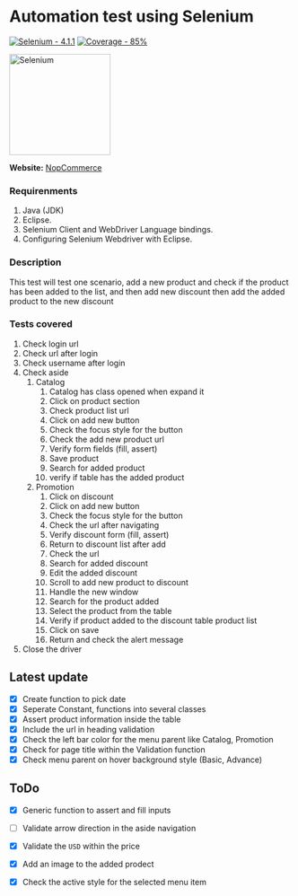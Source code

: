 # Automation test using Selenium
[![Selenium - 4.1.1](https://img.shields.io/badge/Selenium-4.1.1-2ea44f)](https://)
[![Coverage - 85%](https://img.shields.io/badge/Coverage-99-2D4263)](https://)

<a href="https://selenium.dev"><img src="https://selenium.dev/images/selenium_logo_square_green.png" width="180" alt="Selenium"/></a>

**Website:** [NopCommerce](https://admin-demo.nopcommerce.com/)


### Requirenments
1. Java (JDK)
2. Eclipse.
3. Selenium Client and WebDriver Language bindings.
4. Configuring Selenium Webdriver with Eclipse.

### Description
This test will test one scenario, add a new product and check if the product has been added to the list, and then add new discount then add the added product to the new discount


### Tests covered
1. Check login url
2. Check url after login
3. Check username after login
4. Check aside 
   1. Catalog
      1. Catalog has class opened when expand it
      2. Click on product section
      3. Check product list url
      4. Click on add new button
      5. Check the focus style for the button
      6. Check the add new product url
      7. Verify form fields (fill, assert)
      8. Save product
      9. Search for added product
      10. verify if table has the added product
    1.  Promotion
          1. Click on discount
          2. Click on add new button
          3. Check the focus style for the button
          4. Check the url after navigating
          5. Verify discount form (fill, assert)
          6. Return to discount list after add
          7. Check the url
          8. Search for added discount
          9. Edit the added discount
          10. Scroll to add new product to discount
          11. Handle the new window
          12. Search for the product added
          13. Select the product from the table
          14. Verify if product added to the discount table product list
          15. Click on save
          16. Return and check the alert message
5. Close the driver

## Latest update
- [x] Create function to pick date
- [x] Seperate Constant, functions into several classes
- [x] Assert product information inside the table
- [x] Include the url in heading validation
- [x] Check the left bar color for the menu parent like Catalog, Promotion
- [x] Check for page title within the Validation function
- [x] Check menu parent on hover background style (Basic, Advance)

## ToDo
- [x] Generic function to assert and fill inputs
- [ ] Validate arrow direction in the aside navigation
- [x] Validate the `USD` within the price
- [x] Add an image to the added prodect
- [x] Check the active style for the selected menu item

